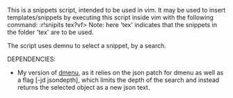 
This is a snippets script, intended to be used in vim. It may be used to 
insert templates/snippets by executing this script inside vim with the following command:
    :r!snipits tex<CR>?<CSR><CR>vf>
Note: here 'tex' indicates that the snippets in the folder 'tex' are to be used.

The script uses demnu to select a snippet, by a search.

DEPENDENCIES:

 - My version of [dmenu](https://github.com/Nokorot/dmenu), as it relies on 
    the json patch for dmenu as well as a flag [-jd jsondepth], which limits the depth of the search and instead returns the selected object as a new json text.
